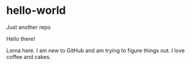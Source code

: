 # hello-world
Just another repo


Hello there!

Lorna here. I am new to GitHub and am trying to figure things out.
I love coffee and cakes.
